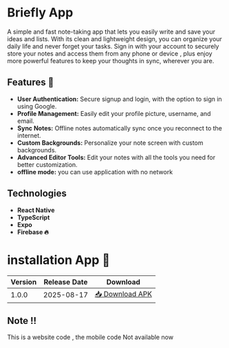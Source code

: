 # Briefly App
A simple and fast note-taking app that lets you easily write and save your ideas and lists. With its clean and lightweight design, you can organize your daily life and never forget your tasks. Sign in with your account to securely store your notes and access them from any phone or device , plus enjoy more powerful features to keep your thoughts in sync, wherever you are.


## Features 🚀
- **User Authentication:** Secure signup and login, with the option to sign in using Google.
- **Profile Management:** Easily edit your profile picture, username, and email.
- **Sync Notes:** Offline notes automatically sync once you reconnect to the internet.
- **Custom Backgrounds:** Personalize your note screen with custom backgrounds.
- **Advanced Editor Tools:** Edit your notes with all the tools you need for better customization.
- **offline mode:** you can use application with no network


## Technologies 
- **React Native**
- **TypeScript**
- **Expo**
- **Firebase 🔥**

# installation App 📱
| Version | Release Date | Download |
|---------|--------------|----------|
| 1.0.0   | 2025-08-17   | [📥 Download APK](https://expo.dev/artifacts/eas/jwT7bHAXFRH4xkJZzPy5js.apk) |

## Note ‼️
This is a website code , the mobile code Not available now



